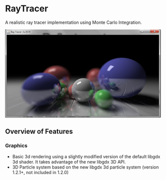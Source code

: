 RayTracer
=========

A realistic ray tracer implementation using Monte Carlo Integration.

![screenshot](output/postpro-path.jpg)


## Overview of Features
### Graphics
- Basic 3d rendering using a slightly modified version of the default libgdx 3d shader. It takes advantage of the new libgdx 3D API.
- 3D Particle system based on the new libgdx 3d particle system (version 1.2.1+, not included in 1.2.0)
